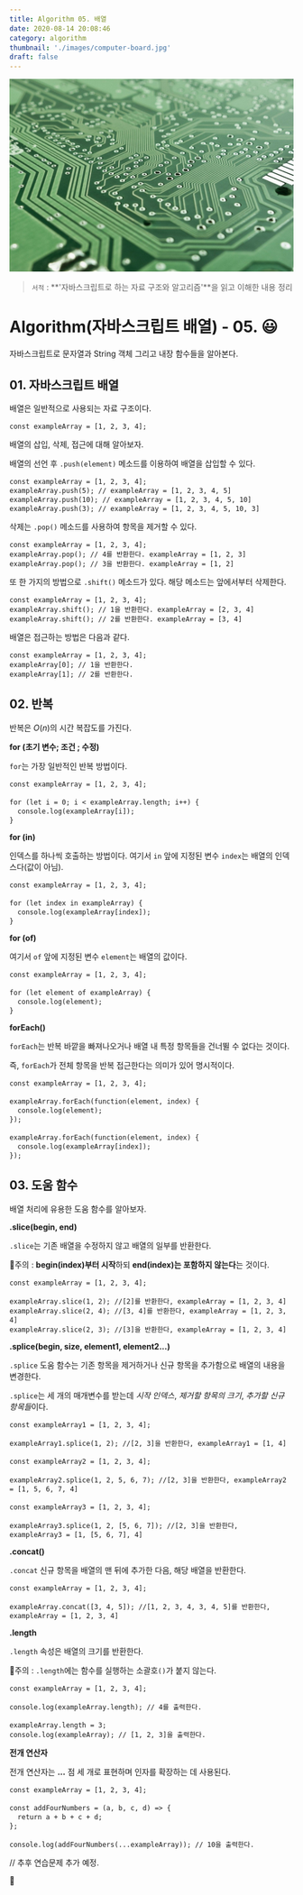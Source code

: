 ```yaml
---
title: Algorithm 05. 배열
date: 2020-08-14 20:08:46
category: algorithm
thumbnail: './images/computer-board.jpg'
draft: false
---
```


![](./images/computer-board.jpg)

> `서적` : **'자바스크립트로 하는 자료 구조와 알고리즘'**을 읽고 이해한 내용 정리

# Algorithm(자바스크립트 배열) - 05. 😃

자바스크립트로 문자열과 String 객체 그리고 내장 함수들을 알아본다.

## 01. 자바스크립트 배열

배열은 일반적으로 사용되는 자료 구조이다.

```js{}
const exampleArray = [1, 2, 3, 4];
```

배열의 삽입, 삭제, 접근에 대해 알아보자.

배열의 선언 후 `.push(element)` 메소드를 이용하여 배열을 삽입할 수 있다.

```js{}
const exampleArray = [1, 2, 3, 4];
exampleArray.push(5); // exampleArray = [1, 2, 3, 4, 5]
exampleArray.push(10); // exampleArray = [1, 2, 3, 4, 5, 10]
exampleArray.push(3); // exampleArray = [1, 2, 3, 4, 5, 10, 3]
```

삭제는 `.pop()` 메소드를 사용하여 항목을 제거할 수 있다.

```js{}
const exampleArray = [1, 2, 3, 4];
exampleArray.pop(); // 4를 반환한다. exampleArray = [1, 2, 3]
exampleArray.pop(); // 3을 반환한다. exampleArray = [1, 2]
```

또 한 가지의 방법으로 `.shift()` 메소드가 있다. 해당 메소드는 앞에서부터 삭제한다.

```js{}
const exampleArray = [1, 2, 3, 4];
exampleArray.shift(); // 1을 반환한다. exampleArray = [2, 3, 4]
exampleArray.shift(); // 2를 반환한다. exampleArray = [3, 4]
```

배열은 접근하는 방법은 다음과 같다.

```js{}
const exampleArray = [1, 2, 3, 4];
exampleArray[0]; // 1을 반환한다.
exampleArray[1]; // 2를 반환한다.
```

## 02. 반복

반복은 $O(n)$의 시간 복잡도를 가진다.

**for (초기 변수; 조건 ; 수정)**

`for`는 가장 일반적인 반복 방법이다.

```js{}
const exampleArray = [1, 2, 3, 4];

for (let i = 0; i < exampleArray.length; i++) {
  console.log(exampleArray[i]);
}
```

**for (in)**

인덱스를 하나씩 호출하는 방법이다. 여기서 `in` 앞에 지정된 변수 `index`는 배열의 인덱스다(값이 아님).

```js{}
const exampleArray = [1, 2, 3, 4];

for (let index in exampleArray) {
  console.log(exampleArray[index]);
}
```

**for (of)**

여기서 `of` 앞에 지정된 변수 `element`는 배열의 값이다.

```js{}
const exampleArray = [1, 2, 3, 4];

for (let element of exampleArray) {
  console.log(element);
}
```

**forEach()**

`forEach`는 반복 바깥을 빠져나오거나 배열 내 특정 항목들을 건너뛸 수 없다는 것이다.

즉, `forEach`가 전체 항목을 반복 접근한다는 의미가 있어 명시적이다.

```js{}
const exampleArray = [1, 2, 3, 4];

exampleArray.forEach(function(element, index) {
  console.log(element);
});

exampleArray.forEach(function(element, index) {
  console.log(exampleArray[index]);
});
```

## 03. 도움 함수

배열 처리에 유용한 도움 함수를 알아보자.

**.slice(begin, end)**

`.slice`는 기존 배열을 수정하지 않고 배열의 일부를 반환한다.

🚨주의 : **begin(index)부터 시작**하되 **end(index)는 포함하지 않는다**는 것이다.

```js{}
const exampleArray = [1, 2, 3, 4];

exampleArray.slice(1, 2); //[2]를 반환한다, exampleArray = [1, 2, 3, 4]
exampleArray.slice(2, 4); //[3, 4]를 반환한다, exampleArray = [1, 2, 3, 4]
exampleArray.slice(2, 3); //[3]을 반환한다, exampleArray = [1, 2, 3, 4]
```

**.splice(begin, size, element1, element2...)**

`.splice` 도움 함수는 기존 항목을 제거하거나 신규 항목을 추가함으로 배열의 내용을 변경한다.

`.splice`는 세 개의 매개변수를 받는데 _시작 인덱스_, _제거할 항목의 크기_, *추가할 신규 항목들*이다.

```js{}
const exampleArray1 = [1, 2, 3, 4];

exampleArray1.splice(1, 2); //[2, 3]을 반환한다, exampleArray1 = [1, 4]

const exampleArray2 = [1, 2, 3, 4];

exampleArray2.splice(1, 2, 5, 6, 7); //[2, 3]을 반환한다, exampleArray2 = [1, 5, 6, 7, 4]

const exampleArray3 = [1, 2, 3, 4];

exampleArray3.splice(1, 2, [5, 6, 7]); //[2, 3]을 반환한다, exampleArray3 = [1, [5, 6, 7], 4]
```

**.concat()**

`.concat` 신규 항목을 배열의 맨 뒤에 추가한 다음, 해당 배열을 반환한다.

```js{}
const exampleArray = [1, 2, 3, 4];

exampleArray.concat([3, 4, 5]); //[1, 2, 3, 4, 3, 4, 5]를 반환한다, exampleArray = [1, 2, 3, 4]
```

**.length**

`.length` 속성은 배열의 크기를 반환한다.

🚨주의 : `.length`에는 함수를 실행하는 소괄호`()`가 붙지 않는다.

```js{}
const exampleArray = [1, 2, 3, 4];

console.log(exampleArray.length); // 4를 출력한다.

exampleArray.length = 3;
console.log(exampleArray); // [1, 2, 3]을 출력한다.
```

**전개 연산자**

전개 연산자는 **...** 점 세 개로 표현하며 인자를 확장하는 데 사용된다.

```js{}
const exampleArray = [1, 2, 3, 4];

const addFourNumbers = (a, b, c, d) => {
  return a + b + c + d;
};

console.log(addFourNumbers(...exampleArray)); // 10을 출력한다.
```

// 추후 연습문제 추가 예정.

👋

